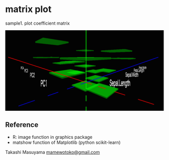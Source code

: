matrix plot
===========

sample1. plot coefficient matrix

![screen shot](sample/coeff_plot.png)

Reference
---------
* R: image function in graphics package
* matshow function of Matplotlib (python scikit-learn)

Takashi Masuyama mamewotoko@gmail.com



